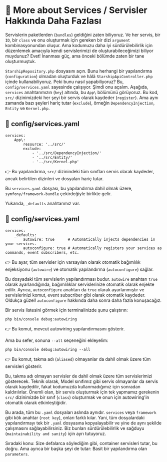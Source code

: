# 🚀 More about Services / Servisler Hakkında Daha Fazlası

Servislerin paketlerden (`bundles`) geldiğini zaten biliyoruz. Ve her servis, bir `ID`, bir `class` ve onu oluşturmak için gereken bir dizi `argument` kombinasyonundan oluşur. Ama kodumuzu daha iyi sürdürülebilirlik için düzenlemek amacıyla kendi servislerimizi de oluşturabileceğimizi biliyor muydunuz? Evet! İnanması güç, ama önceki bölümde zaten bir tane oluşturmuştuk.

`StarshipRepository.php` dosyasını açın. Bunu herhangi bir yapılandırma (`configuration`) olmadan oluşturduk ve hâlâ `StarshipApiController.php` içinde kullanabiliyoruz. Peki bunu nasıl yapabiliyoruz? Bu, `config/services.yaml` sayesinde çalışıyor. Şimdi onu açalım. Aşağıda, `services` anahtarımızın (`key`) altında, bu `App\` bölümünü görüyoruz. Bu kod, `src/` dizinimizdeki her şeyi bir servis olarak kaydeder (`register`). Ama aynı zamanda bazı şeyleri hariç tutar (`exclude`), örneğin `DependencyInjection`, `Entity` ve `Kernel.php`.

## 📄 config/services.yaml

```
services:
    App\:
        resource: '../src/'
        exclude:
            - '../src/DependencyInjection/'
            - '../src/Entity/'
            - '../src/Kernel.php'
```

👉 Bu yapılandırma, `src/` dizinindeki tüm sınıfları servis olarak kaydeder, ancak belirtilen dizinleri ve dosyaları hariç tutar.

Bu `services.yaml` dosyası, bu yapılandırma dahil olmak üzere, `symfony/framework-bundle` çekirdeğiyle birlikte gelir.

Yukarıda, `_defaults` anahtarımız var.

## 📄 config/services.yaml

```
services:
    _defaults:
        autowire: true      # Automatically injects dependencies in your services.
        autoconfigure: true # Automatically registers your services as commands, event subscribers, etc.
```

👉 Bu ayar, tüm servisler için varsayılan olarak otomatik bağımlılık enjeksiyonu (`autowire`) ve otomatik yapılandırma (`autoconfigure`) sağlar.

Bu dosyadaki tüm servislerin yapılandırması budur. `autowire` anahtarı `true` olarak ayarlandığında, bağımlılıklar servislerinize otomatik olarak enjekte edilir. Ayrıca, `autoconfigure` anahtarı da `true` olarak ayarlanmıştır ve servislerinizi komut, event subscriber gibi olarak otomatik kaydeder. Oldukça güzel! `autoconfigure` hakkında daha sonra daha fazla konuşacağız.

Bir servis listesini görmek için terminalinizde şunu çalıştırın:

```
php bin/console debug:autowiring
```

👉 Bu komut, mevcut autowiring yapılandırmasını gösterir.

Ama bu sefer, sonuna `--all` seçeneğini ekleyelim:

```
php bin/console debug:autowiring --all
```

👉 Bu komut, takma adı (`aliased`) olmayanlar da dahil olmak üzere tüm servisleri gösterir.

Bu, takma adı olmayan servisler de dahil olmak üzere tüm servislerimizi gösterecek. Teknik olarak, Model sınıfımız gibi servis olmayanlar da servis olarak kaydedilir, fakat kodumuzda kullanmadığımız için sonradan kaldırılırlar. Önemli olan, bir servis oluşturmak için tek yapmamız gerekenin `src/` dizinimizde bir sınıf (`class`) oluşturmak ve onun için autowiring'in otomatik olarak etkinleştiğidir.

Bu arada, tüm bu `.yaml` dosyaları aslında aynıdır. `services` veya `framework` gibi kök anahtar (`root key`), onları farklı kılar. Yani, tüm dosyalardaki yapılandırmayı tek bir `.yaml` dosyasına kopyalayabilir ve yine de aynı şekilde çalışmasını sağlayabilirsiniz. Biz bunları sürdürülebilirlik ve sağduyu (`maintainability and sanity`) için ayrı tutuyoruz.

Sıradaki konu: Size defalarca söylediğim gibi, container servisleri tutar, bu doğru. Ama ayrıca bir başka şeyi de tutar: Basit bir yapılandırma olan `parameters`.
